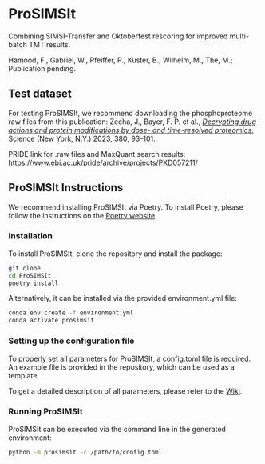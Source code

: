 # ProSIMSIt

Combining SIMSI-Transfer and Oktoberfest rescoring for improved multi-batch TMT results.

Hamood, F., Gabriel, W., Pfeiffer, P., Kuster, B., Wilhelm, M., The, M.; Publication pending.

## Test dataset

For testing ProSIMSIt, we recommend downloading the phosphoproteome raw files from this publication:
Zecha, J., Bayer, F. P. et al.,
_[Decrypting drug actions and protein modifications by dose- and time-resolved proteomics.](https://www.science.org/doi/10.1126/science.ade3925)_
Science (New York, N.Y.) 2023, 380, 93–101.

PRIDE link for .raw files and MaxQuant search results: https://www.ebi.ac.uk/pride/archive/projects/PXD057211/

## ProSIMSIt Instructions

We recommend installing ProSIMSIt via Poetry. To install Poetry, please follow the instructions on
the [Poetry website](https://python-poetry.org/docs/).

### Installation

To install ProSIMSIt, clone the repository and install the package:

```bash
git clone
cd ProSIMSIt
poetry install
```

Alternatively, it can be installed via the provided environment.yml file:

```bash
conda env create -f environment.yml
conda activate prosimsit
```

### Setting up the configuration file

To properly set all parameters for ProSIMSIt, a config.toml file is required. An example file is provided in the
repository, which can be used as a template.

To get a detailed description of all parameters, please refer to the [Wiki](https://github.com/kusterlab/ProSIMSIt/wiki/config.toml-parameters). 

### Running ProSIMSIt

ProSIMSIt can be executed via the command line in the generated environment:

```bash
python -m prosimsit -c /path/to/config.toml
```
